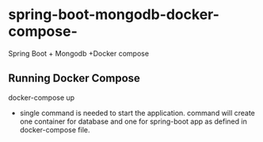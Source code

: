 # spring-boot-mongodb-docker-compose-
Spring Boot + Mongodb +Docker compose  

## Running Docker Compose
docker-compose up 

* single command is needed to start the application. command will create one container for database and one for spring-boot app as defined in docker-compose file.
